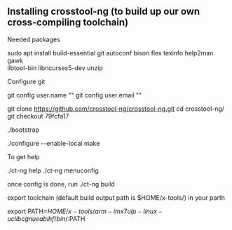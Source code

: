 ## Installing crosstool-ng (to build up our own cross-compiling toolchain)

Needed packages 

sudo apt install build-essential git autoconf bison flex texinfo help2man gawk \
libtool-bin libncurses5-dev unzip

Configure git 

git config user.name ""
git config user.email ""

git clone https://github.com/crosstool-ng/crosstool-ng.git
cd crosstool-ng/
git checkout 79fcfa17

./bootstrap

./configure --enable-local
make

To get help

./ct-ng help 
./ct-ng menuconfig

once config is done, run
./ct-ng build

export toolchain (default build output path is $HOME/x-tools/) in your parth

export PATH=$HOME/x-tools/arm-imx7ulp-linux-uclibcgnueabihf/bin/:$PATH